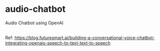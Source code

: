 # audio-chatbot
Audio Chatbot using OpenAI

<br>Ref: https://blog.futuresmart.ai/building-a-conversational-voice-chatbot-integrating-openais-speech-to-text-text-to-speech
